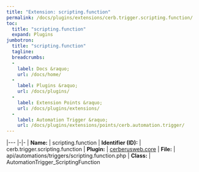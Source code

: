 ```yaml
---
title: "Extension: scripting.function"
permalink: /docs/plugins/extensions/cerb.trigger.scripting.function/
toc:
  title: "scripting.function"
  expand: Plugins
jumbotron:
  title: "scripting.function"
  tagline: 
  breadcrumbs:
  -
    label: Docs &raquo;
    url: /docs/home/
  -
    label: Plugins &raquo;
    url: /docs/plugins/
  -
    label: Extension Points &raquo;
    url: /docs/plugins/extensions/
  -
    label: Automation Trigger &raquo;
    url: /docs/plugins/extensions/points/cerb.automation.trigger/
---
```


|---
|-|-
| **Name:** | scripting.function
| **Identifier (ID):** | cerb.trigger.scripting.function
| **Plugin:** | [cerberusweb.core](/docs/plugins/cerberusweb.core/)
| **File:** | api/automations/triggers/scripting.function.php
| **Class:** | AutomationTrigger_ScriptingFunction

